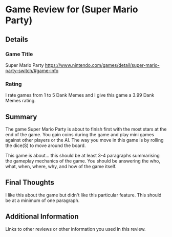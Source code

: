 

# Game Review for (Super Mario Party)

## Details

### Game Title
Super Mario Party 
https://www.nintendo.com/games/detail/super-mario-party-switch/#game-info
### Rating
I rate games from 1 to 5 Dank Memes and I give this game a 3.99 Dank Memes rating.

## Summary
The game Super Mario Party is about to finish first with the most stars at the end of the game. You gain coins during the game and play mini games against other players or the AI. The way you move in this game is by rolling the dice(S) to move around the board. 


This game is about... this should be at least 3-4 paragraphs summarising the gameplay mechanics of the game. You should be answering the who, what, when, where, why, and how of the game itself.

## Final Thoughts
I like this about the game but didn't like this particular feature. This should be at a minimum of one paragraph.

## Additional Information
Links to other reviews or other information you used in this review.
